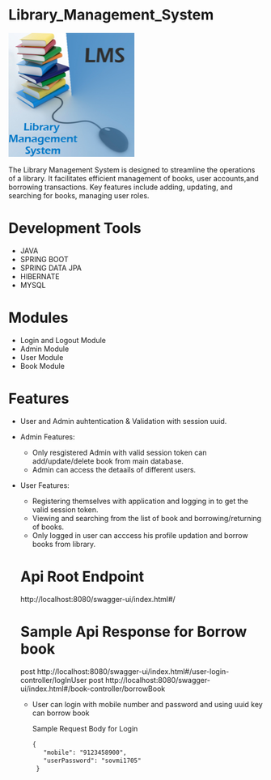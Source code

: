 # Library_Management_System

 ![image](https://github.com/vibiya2000/Library_Management_system/blob/main/Library%20Logo.png)

 The Library Management System is designed to streamline the operations of a library. It facilitates efficient management of books, user 
 accounts,and borrowing transactions. Key features include adding, updating, and searching for books, managing user roles.

 # Development Tools
 - JAVA
 - SPRING BOOT
 - SPRING DATA JPA
 - HIBERNATE
 - MYSQL
 # Modules
 - Login and Logout Module
 - Admin Module
 - User Module
 - Book Module
# Features
- User and Admin auhtentication & Validation with session uuid.
- Admin Features:
    + Only resgistered Admin with valid session token can add/update/delete book from main database.
    + Admin can access the detaails of different users.
- User Features:
    + Registering themselves with application and logging in  to get the valid session token.
    + Viewing and searching from the list of book and borrowing/returning of books.
    + Only logged in user can acccess his profile updation and borrow books from library.
  # Api Root Endpoint

  http://localhost:8080/swagger-ui/index.html#/

  # Sample Api Response for Borrow book

  post http://localhost:8080/swagger-ui/index.html#/user-login-controller/logInUser
  post http://localhost:8080/swagger-ui/index.html#/book-controller/borrowBook

     + User can login with mobile number and password and using uuid key can borrow book

        Sample Request Body for Login

           {
              "mobile": "9123458900",
              "userPassword": "sovmi1705"
            }
     
  
